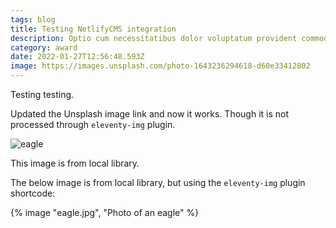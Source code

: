 ```yaml
---
tags: blog
title: Testing NetlifyCMS integration
description: Optio cum necessitatibus dolor voluptatum provident commodi et. Qui aperiam fugiat nemo cumque.
category: award
date: 2022-01-27T12:56:48.593Z
image: https://images.unsplash.com/photo-1643236294618-d60e33412802
---
```

Testing testing.

Updated the Unsplash image link and now it works. Though it is not processed through `eleventy-img` plugin.

![eagle](/assets/img/eagle.jpg "Photo of an eagle")

This image is from local library.

The below image is from local library, but using the `eleventy-img` plugin shortcode:

{% image "eagle.jpg", "Photo of an eagle" %}